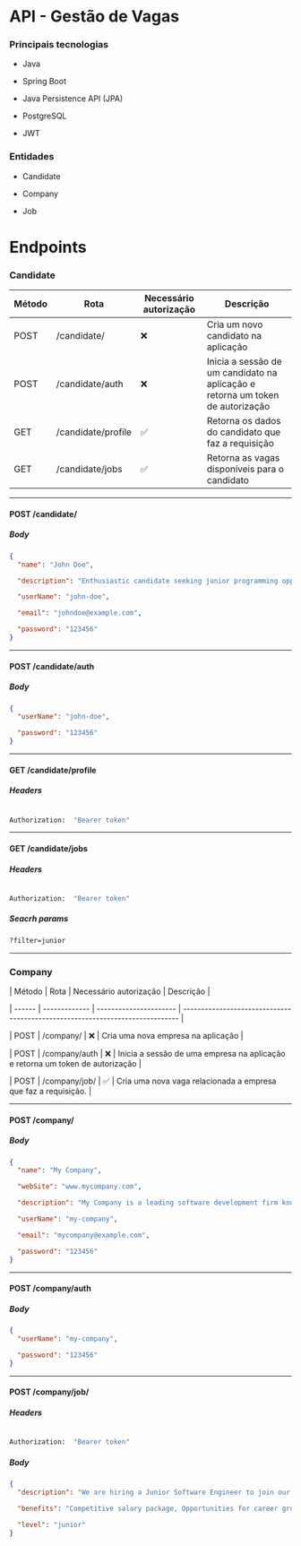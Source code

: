 # API - Gestão de Vagas

### Principais tecnologias

- Java

- Spring Boot

- Java Persistence API (JPA)

- PostgreSQL

- JWT

### Entidades

- Candidate

- Company

- Job

# Endpoints

### Candidate

| Método | Rota               | Necessário autorização | Descrição                                                                      |
| ------ | ------------------ | ---------------------- | ------------------------------------------------------------------------------ |
| POST   | /candidate/        | ❌                     | Cria um novo candidato na aplicação                                            |
| POST   | /candidate/auth    | ❌                     | Inicia a sessão de um candidato na aplicação e retorna um token de autorização |
| GET    | /candidate/profile | ✅                     | Retorna os dados do candidato que faz a requisição                             |
| GET    | /candidate/jobs    | ✅                     | Retorna as vagas disponíveis para o candidato                                  |

---

#### POST /candidate/

##### Body

```json
{
  "name": "John Doe",

  "description": "Enthusiastic candidate seeking junior programming opportunities, with promising skills in software development.",

  "userName": "john-doe",

  "email": "johndoe@example.com",

  "password": "123456"
}
```

---

#### POST /candidate/auth

##### Body

```json
{
  "userName": "john-doe",

  "password": "123456"
}
```

---

#### GET /candidate/profile

##### Headers

```bash

Authorization:  "Bearer token"

```

---

#### GET /candidate/jobs

##### Headers

```bash

Authorization:  "Bearer token"

```

##### Seacrh params

```bash
?filter=junior
```

---

### Company

| Método | Rota | Necessário autorização | Descrição |

| ------ | ------------- | ---------------------- | ----------------------------------------------------------------------------- |

| POST | /company/ | ❌ | Cria uma nova empresa na aplicação |

| POST | /company/auth | ❌ | Inicia a sessão de uma empresa na aplicação e retorna um token de autorização |

| POST | /company/job/ | ✅ | Cria uma nova vaga relacionada a empresa que faz a requisição. |

---

#### POST /company/

##### Body

```json
{
  "name": "My Company",

  "webSite": "www.mycompany.com",

  "description": "My Company is a leading software development firm known for its innovative solutions and client-centric approach",

  "userName": "my-company",

  "email": "mycompany@example.com",

  "password": "123456"
}
```

---

#### POST /company/auth

##### Body

```json
{
  "userName": "my-company",

  "password": "123456"
}
```

---

#### POST /company/job/

##### Headers

```bash

Authorization:  "Bearer token"

```

##### Body

```json
{
  "description": "We are hiring a Junior Software Engineer to join our dynamic team. Responsibilities include coding, testing, and collaborating on innovative software solutions. Apply now!",

  "benefits": "Competitive salary package, Opportunities for career growth and advancement, Health insurance coverage, Flexible work schedule, Generous vacation and paid time off",

  "level": "junior"
}
```
